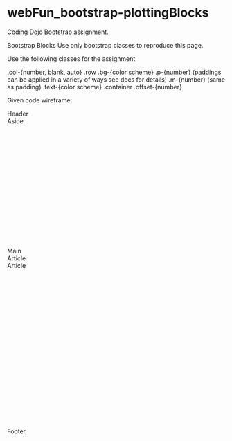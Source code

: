 # webFun_bootstrap-plottingBlocks

Coding Dojo Bootstrap assignment.

Bootstrap Blocks
Use only bootstrap classes to reproduce this page.

Use the following classes for the assignment

.col-{number, blank, auto}
.row
.bg-{color scheme}
.p-{number} (paddings can be applied in a variety of ways see docs for details)
.m-{number} (same as padding)
.text-{color scheme}
.container
.offset-{number}


Given code wireframe:

<div>
    <div>
        <div>
            <div>Header</div>
        </div>
    </div>
    <div>
        <div style="height:300px;">Aside</div>
        <div>Main
            <div style="height:400px;">
                <div>Article</div>
                <div>Article</div>
            </div>
        </div>
    </div>
    <div>
        <div>Footer</div>
    </div>
</div>

